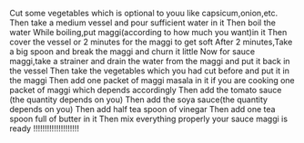 Cut some vegetables which is optional to youu like capsicum,onion,etc.
Then take a medium vessel and pour sufficient water in it
Then boil the water
While boiling,put maggi(according to how much you want)in it
Then cover the vessel or 2 minutes for the maggi to get soft
After 2 minutes,Take a big spoon and break the maggi and churn it little
Now for sauce maggi,take a strainer and drain the water from the maggi and put it back in the vessel
Then take the vegetables which you had cut before and put it in the maggi
Then add one packet of maggi masala in it if you are cooking one packet of maggi which depends accordingly
Then add the tomato sauce (the quantity depends on you)
Then add the soya sauce(the quantity depends on you)
Then add half tea spoon of vinegar
Then add one tea spoon full of butter in it
Then mix everything properly
your sauce maggi is ready !!!!!!!!!!!!!!!!!!!!